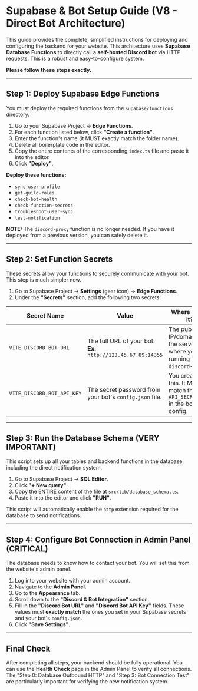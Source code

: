 # Supabase & Bot Setup Guide (V8 - Direct Bot Architecture)

This guide provides the complete, simplified instructions for deploying and configuring the backend for your website. This architecture uses **Supabase Database Functions** to directly call a **self-hosted Discord bot** via HTTP requests. This is a robust and easy-to-configure system.

**Please follow these steps exactly.**

---

## Step 1: Deploy Supabase Edge Functions

You must deploy the required functions from the `supabase/functions` directory.

1.  Go to your Supabase Project -> **Edge Functions**.
2.  For each function listed below, click **"Create a function"**.
3.  Enter the function's name (it MUST exactly match the folder name).
4.  Delete all boilerplate code in the editor.
5.  Copy the entire contents of the corresponding `index.ts` file and paste it into the editor.
6.  Click **"Deploy"**.

**Deploy these functions:**
- `sync-user-profile`
- `get-guild-roles`
- `check-bot-health`
- `check-function-secrets`
- `troubleshoot-user-sync`
- `test-notification`

**NOTE:** The `discord-proxy` function is no longer needed. If you have it deployed from a previous version, you can safely delete it.

---

## Step 2: Set Function Secrets

These secrets allow your functions to securely communicate with your bot. This step is much simpler now.

1.  Go to Supabase Project -> **Settings** (gear icon) -> **Edge Functions**.
2.  Under the **"Secrets"** section, add the following two secrets:

| Secret Name                | Value                                                                       | Where to get it?                                                              |
| -------------------------- | --------------------------------------------------------------------------- | ----------------------------------------------------------------------------- |
| `VITE_DISCORD_BOT_URL`     | The full URL of your bot. **Ex:** `http://123.45.67.89:14355`                 | The public IP/domain of the server where you are running the `discord-bot`.     |
| `VITE_DISCORD_BOT_API_KEY` | The secret password from your bot's `config.json` file.                     | You create this. It MUST match the `API_SECRET_KEY` in the bot's config.    |

---

## Step 3: Run the Database Schema (VERY IMPORTANT)

This script sets up all your tables and backend functions in the database, including the direct notification system.

1.  Go to Supabase Project -> **SQL Editor**.
2.  Click **"+ New query"**.
3.  Copy the ENTIRE content of the file at `src/lib/database_schema.ts`.
4.  Paste it into the editor and click **"RUN"**.

This script will automatically enable the `http` extension required for the database to send notifications.

---

## Step 4: Configure Bot Connection in Admin Panel (CRITICAL)

The database needs to know how to contact your bot. You will set this from the website's admin panel.

1.  Log into your website with your admin account.
2.  Navigate to the **Admin Panel**.
3.  Go to the **Appearance** tab.
4.  Scroll down to the **"Discord & Bot Integration"** section.
5.  Fill in the **"Discord Bot URL"** and **"Discord Bot API Key"** fields. These values must **exactly match** the ones you set in your Supabase secrets and your bot's `config.json`.
6.  Click **"Save Settings"**.

---

## Final Check

After completing all steps, your backend should be fully operational. You can use the **Health Check** page in the Admin Panel to verify all connections. The "Step 0: Database Outbound HTTP" and "Step 3: Bot Connection Test" are particularly important for verifying the new notification system.